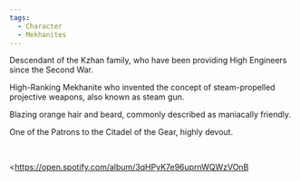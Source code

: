```yaml
---
tags:
  - Character
  - Mekhanites
---
```


Descendant of the Kzhan family, who have been providing High Engineers since the Second War. 

High-Ranking Mekhanite who invented the concept of steam-propelled projective weapons, also known as steam gun.

Blazing orange hair and beard, commonly described as maniacally friendly. 

One of the Patrons to the Citadel of the Gear, highly devout. 

 

<https://open.spotify.com/album/3qHPyK7e96uprnWQWzVOnB
